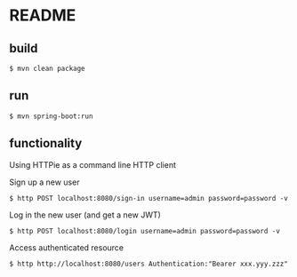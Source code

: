 # README

## build

```
$ mvn clean package
```

## run

```
$ mvn spring-boot:run
```

## functionality
Using HTTPie as a command line HTTP client

Sign up a new user
```
$ http POST localhost:8080/sign-in username=admin password=password -v
```

Log in the new user (and get a new JWT)
```
$ http POST localhost:8080/login username=admin password=password -v
```

Access authenticated resource
```
$ http http://localhost:8080/users Authentication:"Bearer xxx.yyy.zzz"
```
